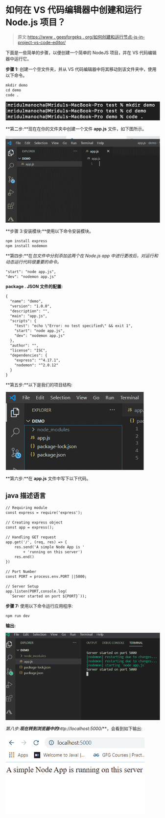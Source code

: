 # 如何在 VS 代码编辑器中创建和运行 Node.js 项目？

> 原文:[https://www . geesforgeks . org/如何创建和运行节点-js-in-project-vs-code-editor/](https://www.geeksforgeeks.org/how-to-create-and-run-node-js-project-in-vs-code-editor/)

下面是一些简单的步骤，以便创建一个简单的 NodeJS 项目，并在 VS 代码编辑器中运行它。

**步骤 1:** 创建一个空文件夹，并从 VS 代码编辑器中将其移动到该文件夹中，使用以下命令。

```
mkdir demo
cd demo
code .
```

![](img/4763d004975f6c8000f40909158e6596.png)

**第二步:**现在在你的文件夹中创建一个文件 **app.js** 文件，如下图所示。

![](img/d1abfdf36737a7a43858409418c6707d.png)

**步骤 3:安装模块:**使用以下命令安装模块。

```
npm install express
npm install nodemon
```

**第四步:**在*包文件中分别添加这两个在 Node.js app 中进行更改后，对运行和动态运行代码很重要的命令。*

```
"start": "node app.js",
"dev": "nodemon app.js"
```

**package . JSON 文件的配置:**

```
{
  "name": "demo",
  "version": "1.0.0",
  "description": "",
  "main": "app.js",
  "scripts": {
    "test": "echo \"Error: no test specified\" && exit 1",
    "start": "node app.js",
    "dev": "nodemon app.js"
  },
  "author": "",
  "license": "ISC",
  "dependencies": {
    "express": "^4.17.1",
    "nodemon": "^2.0.12"
  }
}
```

**第五步:**以下是我们的项目结构:

![](img/4a992b4cd4918bc8bbbc454c4740e0fe.png)

**第六步:**在 **app.js** 文件中写下以下代码。

## java 描述语言

```
// Requiring module
const express = require('express');

// Creating express object
const app = express();

// Handling GET request
app.get('/', (req, res) => {
    res.send('A simple Node App is '
        + 'running on this server')
    res.end()
})

// Port Number
const PORT = process.env.PORT ||5000;

// Server Setup
app.listen(PORT,console.log(
  `Server started on port ${PORT}`));
```

**步骤 7:** 使用以下命令运行应用程序:

```
npm run dev
```

**输出:**

![](img/f1a333763bc6232b769fb0b8f21c8456.png)

**第八步:**现在转到浏览器中的***http://localhost:5000/***，会看到如下输出:

![](img/a5b5ba100c3902ae39fbb1bb1a5b3d6d.png)